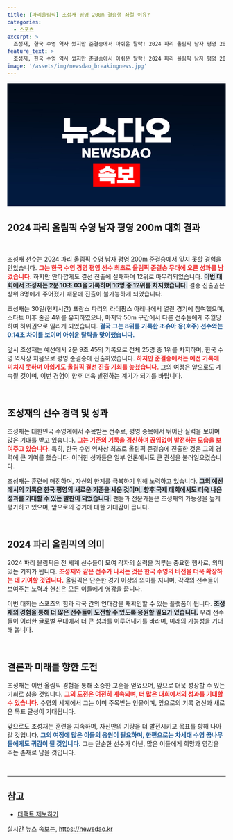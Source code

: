 ```yaml
---
title: [파리올림픽] 조성재 평영 200m 결승행 좌절 이유?
categories:
  - 스포츠
excerpt: >
  조성재, 한국 수영 역사 썼지만 준결승에서 아쉬운 탈락! 2024 파리 올림픽 남자 평영 200m 준결승에서 12위로 마감, 결승 진출은 실패. 스퍼트 실패로 아쉽게 최종순위 뒤로 밀려났다.
feature_text: >
  조성재, 한국 수영 역사 썼지만 준결승에서 아쉬운 탈락! 2024 파리 올림픽 남자 평영 200m 준결승에서 12위로 마감, 결승 진출은 실패. 스퍼트 실패로 아쉽게 최종순위 뒤로 밀려났다.
image: '/assets/img/newsdao_breakingnews.jpg'
---
```


<p><img src="/assets/img/newsdao_breakingnews.jpg" alt="cryptoinkorea 속보" /></p>

<h2 data-ke-size="size26">2024 파리 올림픽 수영 남자 평영 200m 대회 결과</h2>

<p data-ke-size="size16">&nbsp;</p>

<p>조성재 선수는 2024 파리 올림픽 수영 남자 평영 200m 준결승에서 잊지 못할 경험을 안았습니다. <b><span style="color: #ee2323;">그는 한국 수영 경영 평영 선수 최초로 올림픽 준결승 무대에 오른 성과를 남겼습니다.</span></b> 하지만 안타깝게도 결선 진출에 실패하며 12위로 마무리되었습니다. <b><span style="background-color: #21538527;">이번 대회에서 조성재는 2분 10초 03을 기록하며 16명 중 12위를 차지했습니다.</span></b> 결승 진출권은 상위 8명에게 주어졌기 때문에 진출이 불가능하게 되었습니다.</p>

<p>조성재는 30일(현지시간) 프랑스 파리의 라데팡스 아레나에서 열린 경기에 참여했으며, 스타트 이후 줄곧 4위를 유지하였으나, 마지막 50m 구간에서 다른 선수들에게 추월당하여 하위권으로 밀리게 되었습니다. <b><span style="color: #1a5490;">결국 그는 8위를 기록한 조슈아 용(호주) 선수와는 0.14초 차이를 보이며 아쉬운 탈락을 맞이했습니다.</span></b></p>

<p>앞서 조성재는 예선에서 2분 9초 45의 기록으로 전체 25명 중 1위를 차지하며, 한국 수영 역사상 처음으로 평영 준결승에 진출하였습니다. <b><span style="color: #ee2323;">하지만 준결승에서는 예선 기록에 미치지 못하며 아쉽게도 올림픽 결선 진출 기회를 놓쳤습니다.</span></b> 그의 여정은 앞으로도 계속될 것이며, 이번 경험이 향후 더욱 발전하는 계기가 되기를 바랍니다.</p>

<p data-ke-size="size16">&nbsp;</p>

<h2 data-ke-size="size26">조성재의 선수 경력 및 성과</h2>

<p>조성재는 대한민국 수영계에서 주목받는 선수로, 평영 종목에서 뛰어난 실력을 보이며 많은 기대를 받고 있습니다. <b><span style="color: #ee2323;">그는 기존의 기록을 경신하며 끊임없이 발전하는 모습을 보여주고 있습니다.</span></b> 특히, 한국 수영 역사상 최초로 올림픽 준결승에 진출한 것은 그의 경력에 큰 기여를 했습니다. 이러한 성과들은 일부 언론에서도 큰 관심을 불러일으켰습니다.</p>

<p>조성재는 훈련에 매진하며, 자신의 한계를 극복하기 위해 노력하고 있습니다. <b><span style="background-color: #21538527;">그의 예선에서의 기록은 한국 평영의 새로운 기준을 세운 것이며, 향후 국제 대회에서도 더욱 나은 성과를 기대할 수 있는 발판이 되었습니다.</span></b> 팬들과 전문가들은 조성재의 가능성을 높게 평가하고 있으며, 앞으로의 경기에 대한 기대감이 큽니다.</p>

<p data-ke-size="size16">&nbsp;</p>

<h2 data-ke-size="size26">2024 파리 올림픽의 의미</h2>

<p>2024 파리 올림픽은 전 세계 선수들이 모여 각자의 실력을 겨루는 중요한 행사로, 의미 있는 기회가 됩니다. <b><span style="color: #ee2323;">조성재와 같은 선수가 나서는 것은 한국 수영의 비전을 더욱 확장하는 데 기여할 것입니다.</span></b> 올림픽은 단순한 경기 이상의 의미를 지니며, 각각의 선수들이 보여주는 노력과 헌신은 모든 이들에게 영감을 줍니다.</p>

<p>이번 대회는 스포츠의 힘과 각국 간의 연대감을 재확인할 수 있는 플랫폼이 됩니다. <b><span style="background-color: #21538527;">조성재의 경험을 통해 더 많은 선수들이 도전할 수 있도록 응원할 필요가 있습니다.</span></b> 우리 선수들이 이러한 글로벌 무대에서 더 큰 성과를 이루어내기를 바라며, 미래의 가능성을 기대해 봅니다.</p>

<p data-ke-size="size16">&nbsp;</p>

<h2 data-ke-size="size26">결론과 미래를 향한 도전</h2>

<p>조성재는 이번 올림픽 경험을 통해 소중한 교훈을 얻었으며, 앞으로 더욱 성장할 수 있는 기회로 삼을 것입니다. <b><span style="color: #ee2323;">그의 도전은 여전히 계속되며, 더 많은 대회에서의 성과를 기대할 수 있습니다.</span></b> 수영의 세계에서 그는 이미 주목받는 인물이며, 앞으로의 기록 경신과 새로운 목표 달성이 기대됩니다.</p>

<p>앞으로도 조성재는 훈련을 지속하며, 자신만의 기량을 더 발전시키고 목표를 향해 나아갈 것입니다. <b><span style="color: #1a5490;">그의 여정에 많은 이들의 응원이 필요하며, 한편으로는 차세대 수영 꿈나무들에게도 귀감이 될 것입니다.</span></b> 그는 단순한 선수가 아닌, 많은 이들에게 희망과 영감을 주는 존재로 남을 것입니다.</p>

<p data-ke-size="size16">&nbsp;</p> 

<hr/>

<h2 data-ke-size="size26">참고</h2>

<ul>
    <li><a href="https://talk.tf.co.kr/bbs/report/write">더팩트 제보하기</a></li>
</ul>
실시간 뉴스 속보는, <a href="https://newsdao.kr" rel="dofollow">https://newsdao.kr</a>


